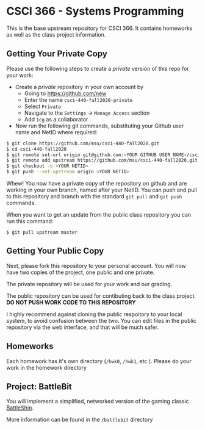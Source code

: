 # CSCI 366 - Systems Programming

This is the base upstream repository for CSCI 366.  It contains homeworks as well as the class project 
information.

## Getting Your Private Copy

Please use the following steps to create a *private* version of this repo for your work:

- Create a *private* repository in your own account by
    - Going to <https://github.com/new>
    - Enter the name `csci-440-fall2020-private`
    - Select `Private`
    - Navigate to the `Settings` -> `Manage Access` section
    - Add `1cg` as a collaborator
- Now run the following git commands, substituting your Github user name and NetID where required:
```bash
$ git clone https://github.com/msu/csci-440-fall2020.git
$ cd csci-440-fall2020
$ git remote set-url origin git@github.com:<YOUR GITHUB USER NAME>/csci-440-fall2020-private.git
$ git remote add upstream https://github.com/msu/csci-440-fall2020.git
$ git checkout -b <YOUR NETID>
$ git push --set-upstream origin <YOUR NETID>
```

Whew!  You now have a private copy of the repository on github and are working in your own branch, named after your NetID.  You can push and pull to this repository and branch with the standard `git pull` and `git push` commands.

When you want to get an update from the public class repository you can run this command:
```
$ git pull upstream master
```

## Getting Your Public Copy

Next, please fork this repository to your personal account.  You will now have two copies of the project, one public and one private.

The private repository will be used for your work and our grading.

The public repository can be used for contibuting back to the class project.  **DO NOT PUSH WORK CODE TO THIS REPOSITORY**

I highly recommend against cloning the public respoitory to your local system, to avoid confusion between the two.  You can edit files in the public repository via the web interface, and that will be much safer.

## Homeworks

Each homework has it's own directory (`/hwk0`, `/hwk1`, etc.).  Please do your work in the homework directory

## Project: BattleBit

You will implement a simplified, networked version of the gaming classic [BattleShip](https://en.wikipedia.org/wiki/Battleship_(game)).

More information can be found in the `/battlebit` directory

